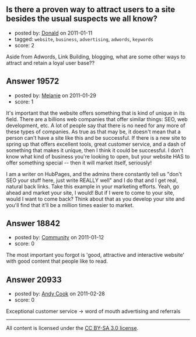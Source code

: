 ## Is there a proven way to attract users to a site besides the usual suspects we all know?

- posted by: [Donald](https://stackexchange.com/users/-1/5372-donald) on 2011-01-11
- tagged: `website`, `business`, `advertising`, `adwords`, `keywords`
- score: 2

Aside from Adwords, Link Building, blogging, what are some other ways to attract and retain a loyal user base??


## Answer 19572

- posted by: [Melanie](https://stackexchange.com/users/-1/6917-melanie) on 2011-01-29
- score: 1

It's important that the website offers something that is kind of unique in its field. There are a billions web companies that offer similar things: SEO, web development, etc. A lot of people say that there is no need for any more of these types of companies. As true as that may be, it doesn't mean that a person can't have a site like this and be successful. If there is a new site to spring up that offers excellent tools, great customer service, and a dash of something that makes it unique, then I think it could be successful. I don't know what kind of business you're looking to open, but your website HAS to offer something special -- then it will market itself, seriously!

I am a writer on HubPages, and the admins there constantly tell us "don't SEO your stuff here, just write REALLY well" and I do that and I get real, natural back links. Take this example in your marketing efforts. Yeah, go ahead and market your site, I would! But if I were to come to your site, would I want to come back? Think about that as you develop your site and you'll find that it'll be a million times easier to market.


## Answer 18842

- posted by: [Community](https://stackexchange.com/users/-1/-1-community) on 2011-01-12
- score: 0

The most important you forgot is 'good, attractive and interactive website' with good content that people like to read.


## Answer 20933

- posted by: [Andy Cook](https://stackexchange.com/users/-1/6493-andy-cook) on 2011-02-28
- score: 0

Exceptional customer service -> word of mouth advertising and referrals



---

All content is licensed under the [CC BY-SA 3.0 license](https://creativecommons.org/licenses/by-sa/3.0/).
